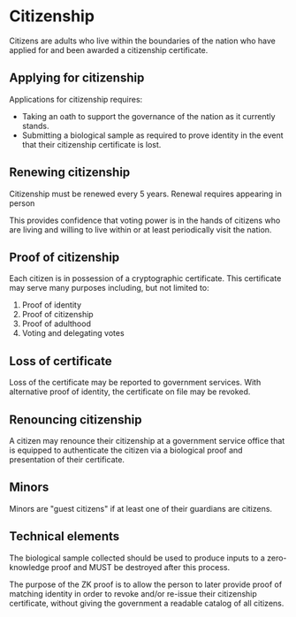 # Citizenship

Citizens are adults who live within the boundaries of the nation who have applied for and been awarded a citizenship certificate.

## Applying for citizenship

Applications for citizenship requires:

* Taking an oath to support the governance of the nation as it currently stands.
* Submitting a biological sample as required to prove identity in the event that their citizenship certificate is lost.

## Renewing citizenship

Citizenship must be renewed every 5 years.
Renewal requires appearing in person

This provides confidence that voting power is in the hands of citizens who are living and willing to live within or at least periodically visit the nation.

## Proof of citizenship

Each citizen is in possession of a cryptographic certificate.
This certificate may serve many purposes including, but not limited to:

1. Proof of identity
1. Proof of citizenship
1. Proof of adulthood
1. Voting and delegating votes

## Loss of certificate

Loss of the certificate may be reported to government services.
With alternative proof of identity, the certificate on file may be revoked.

## Renouncing citizenship

A citizen may renounce their citizenship at a government service office that is equipped to authenticate the citizen via a biological proof and presentation of their certificate.

## Minors

Minors are "guest citizens" if at least one of their guardians are citizens.

## Technical elements

The biological sample collected should be used to produce inputs to a zero-knowledge proof and MUST be destroyed after this process.

The purpose of the ZK proof is to allow the person to later provide proof of matching identity in order to revoke and/or re-issue their citizenship certificate, without giving the government a readable catalog of all citizens.
